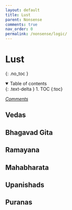 ```yaml
---
layout: default
title: Lust
parent: Nonsense
comments: true
nav_order: 0
permalink: /nonsense/logic/
---
```

# Lust
{: .no_toc }

<details open markdown="block">
  <summary>
    Table of contents
  </summary>
  {: .text-delta }
1. TOC
{:toc}
</details>

[*Comments*]({{site.url}}{{page.url}}#comments)

## Vedas

## Bhagavad Gita

## Ramayana

## Mahabharata

## Upanishads

## Puranas
